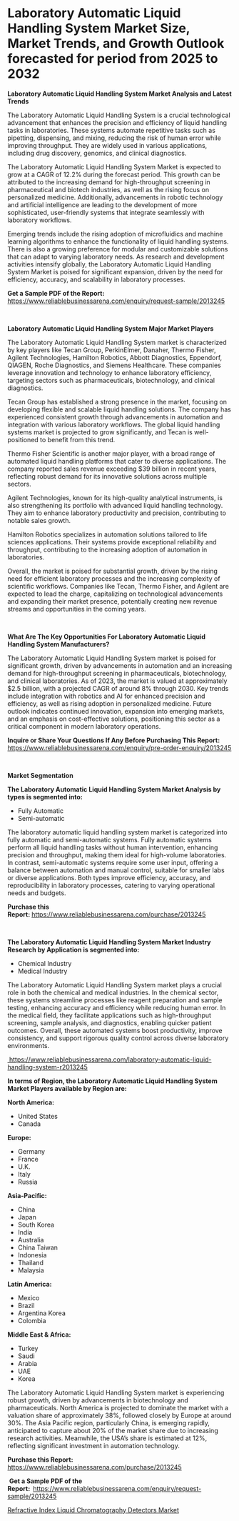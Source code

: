 <p><h1>Laboratory Automatic Liquid Handling System Market Size, Market Trends, and Growth Outlook forecasted for period from 2025 to 2032</h1></p><p><strong>Laboratory Automatic Liquid Handling System Market Analysis and Latest Trends</strong></p>
<p><p>The Laboratory Automatic Liquid Handling System is a crucial technological advancement that enhances the precision and efficiency of liquid handling tasks in laboratories. These systems automate repetitive tasks such as pipetting, dispensing, and mixing, reducing the risk of human error while improving throughput. They are widely used in various applications, including drug discovery, genomics, and clinical diagnostics.</p><p>The Laboratory Automatic Liquid Handling System Market is expected to grow at a CAGR of 12.2% during the forecast period. This growth can be attributed to the increasing demand for high-throughput screening in pharmaceutical and biotech industries, as well as the rising focus on personalized medicine. Additionally, advancements in robotic technology and artificial intelligence are leading to the development of more sophisticated, user-friendly systems that integrate seamlessly with laboratory workflows.</p><p>Emerging trends include the rising adoption of microfluidics and machine learning algorithms to enhance the functionality of liquid handling systems. There is also a growing preference for modular and customizable solutions that can adapt to varying laboratory needs. As research and development activities intensify globally, the Laboratory Automatic Liquid Handling System Market is poised for significant expansion, driven by the need for efficiency, accuracy, and scalability in laboratory processes.</p></p>
<p><strong>Get a Sample PDF of the Report:&nbsp;</strong> <a href="https://www.reliablebusinessarena.com/enquiry/request-sample/2013245?utm_campaign=2452&utm_medium=2&utm_source=Github&utm_content=ia&utm_term=02032025&utm_id=laboratory-automatic-liquid-handling-system">https://www.reliablebusinessarena.com/enquiry/request-sample/2013245</a></p>
<p>&nbsp;</p>
<p><strong>Laboratory Automatic Liquid Handling System Major Market Players</strong></p>
<p><p>The Laboratory Automatic Liquid Handling System market is characterized by key players like Tecan Group, PerkinElmer, Danaher, Thermo Fisher, Agilent Technologies, Hamilton Robotics, Abbott Diagnostics, Eppendorf, QIAGEN, Roche Diagnostics, and Siemens Healthcare. These companies leverage innovation and technology to enhance laboratory efficiency, targeting sectors such as pharmaceuticals, biotechnology, and clinical diagnostics.</p><p>Tecan Group has established a strong presence in the market, focusing on developing flexible and scalable liquid handling solutions. The company has experienced consistent growth through advancements in automation and integration with various laboratory workflows. The global liquid handling systems market is projected to grow significantly, and Tecan is well-positioned to benefit from this trend.</p><p>Thermo Fisher Scientific is another major player, with a broad range of automated liquid handling platforms that cater to diverse applications. The company reported sales revenue exceeding $39 billion in recent years, reflecting robust demand for its innovative solutions across multiple sectors.</p><p>Agilent Technologies, known for its high-quality analytical instruments, is also strengthening its portfolio with advanced liquid handling technology. They aim to enhance laboratory productivity and precision, contributing to notable sales growth.</p><p>Hamilton Robotics specializes in automation solutions tailored to life sciences applications. Their systems provide exceptional reliability and throughput, contributing to the increasing adoption of automation in laboratories.</p><p>Overall, the market is poised for substantial growth, driven by the rising need for efficient laboratory processes and the increasing complexity of scientific workflows. Companies like Tecan, Thermo Fisher, and Agilent are expected to lead the charge, capitalizing on technological advancements and expanding their market presence, potentially creating new revenue streams and opportunities in the coming years.</p></p>
<p>&nbsp;</p>
<p><strong>What Are The Key Opportunities For Laboratory Automatic Liquid Handling System Manufacturers?</strong></p>
<p><p>The Laboratory Automatic Liquid Handling System market is poised for significant growth, driven by advancements in automation and an increasing demand for high-throughput screening in pharmaceuticals, biotechnology, and clinical laboratories. As of 2023, the market is valued at approximately $2.5 billion, with a projected CAGR of around 8% through 2030. Key trends include integration with robotics and AI for enhanced precision and efficiency, as well as rising adoption in personalized medicine. Future outlook indicates continued innovation, expansion into emerging markets, and an emphasis on cost-effective solutions, positioning this sector as a critical component in modern laboratory operations.</p></p>
<p><strong>Inquire or Share Your Questions If Any Before Purchasing This Report:</strong> <a href="https://www.reliablebusinessarena.com/enquiry/pre-order-enquiry/2013245?utm_campaign=2452&utm_medium=2&utm_source=Github&utm_content=ia&utm_term=02032025&utm_id=laboratory-automatic-liquid-handling-system">https://www.reliablebusinessarena.com/enquiry/pre-order-enquiry/2013245</a></p>
<p>&nbsp;</p>
<p><strong>Market Segmentation</strong></p>
<p><strong>The Laboratory Automatic Liquid Handling System Market Analysis by types is segmented into:</strong></p>
<p><ul><li>Fully Automatic</li><li>Semi-automatic</li></ul></p>
<p><p>The laboratory automatic liquid handling system market is categorized into fully automatic and semi-automatic systems. Fully automatic systems perform all liquid handling tasks without human intervention, enhancing precision and throughput, making them ideal for high-volume laboratories. In contrast, semi-automatic systems require some user input, offering a balance between automation and manual control, suitable for smaller labs or diverse applications. Both types improve efficiency, accuracy, and reproducibility in laboratory processes, catering to varying operational needs and budgets.</p></p>
<p><strong>Purchase this Report:&nbsp;</strong><a href="https://www.reliablebusinessarena.com/purchase/2013245?utm_campaign=2452&utm_medium=2&utm_source=Github&utm_content=ia&utm_term=02032025&utm_id=laboratory-automatic-liquid-handling-system">https://www.reliablebusinessarena.com/purchase/2013245</a></p>
<p>&nbsp;</p>
<p><strong>The Laboratory Automatic Liquid Handling System Market Industry Research by Application is segmented into:</strong></p>
<p><ul><li>Chemical Industry</li><li>Medical Industry</li></ul></p>
<p><p>The Laboratory Automatic Liquid Handling System market plays a crucial role in both the chemical and medical industries. In the chemical sector, these systems streamline processes like reagent preparation and sample testing, enhancing accuracy and efficiency while reducing human error. In the medical field, they facilitate applications such as high-throughput screening, sample analysis, and diagnostics, enabling quicker patient outcomes. Overall, these automated systems boost productivity, improve consistency, and support rigorous quality control across diverse laboratory environments.</p></p>
<p><a href="https://www.reliablebusinessarena.com/laboratory-automatic-liquid-handling-system-r2013245?utm_campaign=2452&utm_medium=2&utm_source=Github&utm_content=ia&utm_term=02032025&utm_id=laboratory-automatic-liquid-handling-system">&nbsp;https://www.reliablebusinessarena.com/laboratory-automatic-liquid-handling-system-r2013245</a></p>
<p><strong>In terms of Region, the Laboratory Automatic Liquid Handling System Market Players available by Region are:</strong></p>
<p>
    <p> <strong> North America: </strong>
        <ul>
            <li>United States</li>
            <li>Canada</li>
        </ul>
        </p> 
    <p> <strong> Europe: </strong>
        <ul>
            <li>Germany</li>
            <li>France</li>
            <li>U.K.</li>
            <li>Italy</li>
            <li>Russia</li>
        </ul>
        </p> 
    <p> <strong> Asia-Pacific: </strong>
        <ul>
            <li>China</li>
            <li>Japan</li>
            <li>South Korea</li>
            <li>India</li>
            <li>Australia</li>
            <li>China Taiwan</li>
            <li>Indonesia</li>
            <li>Thailand</li>
            <li>Malaysia</li>
        </ul>
        </p> 
    <p> <strong> Latin America: </strong>
        <ul>
            <li>Mexico</li>
            <li>Brazil</li>
            <li>Argentina Korea</li>
            <li>Colombia</li>
        </ul>
        </p> 
    <p> <strong> Middle East & Africa: </strong>
        <ul>
            <li>Turkey</li>
            <li>Saudi</li>
            <li>Arabia</li>
            <li>UAE</li>
            <li>Korea</li>
        </ul>
    </p>
    </p>
<p><p>The Laboratory Automatic Liquid Handling System market is experiencing robust growth, driven by advancements in biotechnology and pharmaceuticals. North America is projected to dominate the market with a valuation share of approximately 38%, followed closely by Europe at around 30%. The Asia Pacific region, particularly China, is emerging rapidly, anticipated to capture about 20% of the market share due to increasing research activities. Meanwhile, the USA’s share is estimated at 12%, reflecting significant investment in automation technology.</p></p>
<p><strong>Purchase this Report: </strong><a href="https://www.reliablebusinessarena.com/purchase/2013245?utm_campaign=2452&utm_medium=2&utm_source=Github&utm_content=ia&utm_term=02032025&utm_id=laboratory-automatic-liquid-handling-system">https://www.reliablebusinessarena.com/purchase/2013245</a></p>
<p>&nbsp;<strong>Get a Sample PDF of the Report:&nbsp;&nbsp;</strong><a href="https://www.reliablebusinessarena.com/enquiry/request-sample/2013245?utm_campaign=2452&utm_medium=2&utm_source=Github&utm_content=ia&utm_term=02032025&utm_id=laboratory-automatic-liquid-handling-system">https://www.reliablebusinessarena.com/enquiry/request-sample/2013245</a></p>
<p><strong></strong></p>
<p><p><a href="https://github.com/alberthagorsuch/Market-Research-Report-List-1/blob/main/refractive-index-liquid-chromatography-detectors-market.md?utm_campaign=2452&utm_medium=2&utm_source=Github&utm_content=ia&utm_term=02032025&utm_id=laboratory-automatic-liquid-handling-system">Refractive Index Liquid Chromatography Detectors Market</a></p></p>